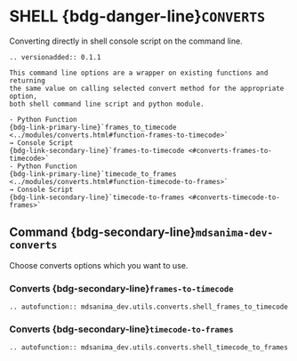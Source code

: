 # SHELL {bdg-danger-line}`CONVERTS`

Converting directly in shell console script on the command line.

```{eval-rst}
.. versionadded:: 0.1.1
```

```{important}
This command line options are a wrapper on existing functions and returning
the same value on calling selected convert method for the appropriate option,
both shell command line script and python module.

- Python Function
{bdg-link-primary-line}`frames_to_timecode <../modules/converts.html#function-frames-to-timecode>`
→ Console Script
{bdg-link-secondary-line}`frames-to-timecode <#converts-frames-to-timecode>`
- Python Function
{bdg-link-primary-line}`timecode_to_frames <../modules/converts.html#function-timecode-to-frames>`
→ Console Script
{bdg-link-secondary-line}`timecode-to-frames <#converts-timecode-to-frames>`
```

## Command {bdg-secondary-line}`mdsanima-dev-converts`

Choose converts options which you want to use.

### Converts {bdg-secondary-line}`frames-to-timecode`

```{eval-rst}
.. autofunction:: mdsanima_dev.utils.converts.shell_frames_to_timecode
```

### Converts {bdg-secondary-line}`timecode-to-frames`

```{eval-rst}
.. autofunction:: mdsanima_dev.utils.converts.shell_timecode_to_frames
```
